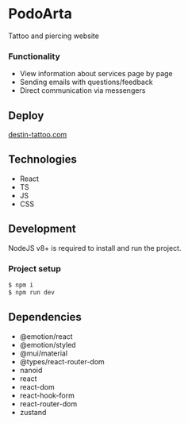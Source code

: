 # PodoArta
Tattoo and piercing website

### Functionality
- View information about services page by page
- Sending emails with questions/feedback
- Direct communication via messengers

## Deploy
<a href="https://tattoo-ten.vercel.app/" target="_blank">destin-tattoo.com</a>

## Technologies
- React
- TS
- JS
- CSS

## Development
NodeJS v8+ is required to install and run the project.

### Project setup
```sh
$ npm i
$ npm run dev
```
## Dependencies
- @emotion/react
- @emotion/styled
- @mui/material
- @types/react-router-dom
- nanoid
- react
- react-dom
- react-hook-form
- react-router-dom
- zustand
